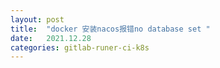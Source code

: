 ```yaml
---
layout: post
title:  "docker 安装nacos报错no database set "
date:   2021.12.28
categories: gitlab-runer-ci-k8s
---
```

